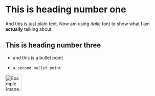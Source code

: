 # This is heading number one

And this is just plain text. Now am using *italic* font to show what I am **actually** talking about.

## This is heading number three

* and this is a bullet point
*     a second bullet point

<img src="/Users/Lars/Dropbox/Screenshots/Figure 6.3.1.png" alt="Example Image" height="50" width="50">






